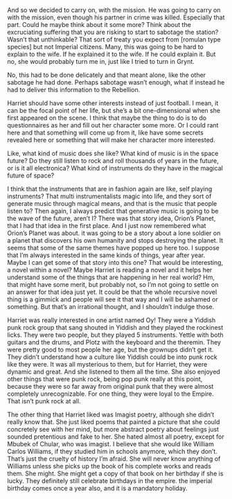 And so we decided to carry on, with the mission. He was going to carry
on with the mission, even though his partner in crime was killed.
Especially that part. Could he maybe think about it some more? Think
about the excruciating suffering that you are risking to start to
sabotage the station? Wasn’t that unthinkable? That sort of treaty you
expect from \[romulan type species\] but not Imperial citizens. Many,
this was going to be hard to explain to the wife. If he explained it to
the wife. If he could explain it. But no, she would probably turn me in,
just like I tried to turn in Grynt.

No, this had to be done delicately and that meant alone, like the other
sabotage he had done. Perhaps sabotage wasn’t enough, what if instead he
had to deliver this information to the Rebellion.

Harriet should have some other interests instead of just football. I
mean, it can be the focal point of her life, but she’s a bit
one-dimensional when she first appeared on the scene. I think that maybe
the thing to do is to do questionnaires as her and fill out her
character some more. Or I could rant here and that something will come
up from it, like have some secrets revealed here or something that will
make her character more interested.

Like, what kind of music does she like? What kind of music is in the
space future? Do they still listen to rock and roll thousands of years
in the future, or is it all electronica? What kind of instruments do
they have in the magical future of space?

I think that the instruments that are in fashion again are like, self
playing instruments? That multi instrumentalists magic into life, and
they sort of generate music through magical means, and that is the music
that people listen to? Then again, I always predict that generative
music is going to be the wave of the future, aren’t I? There was that
story idea, Orion’s Planet, that I had that idea in the first place. And
I just now remembered what Orion’s Planet was about. it was going to be
a story about a lone soldier on a planet that discovers his own humanity
and stops destroying the planet. It seems that some of the same themes
have popped up here too. I suppose that I’m always interested in the
same kinds of things, year after year. Maybe I can get some of that
story into this one? That would be interesting, a novel within a novel?
Maybe Harriet is reading a novel and it helps her understand some of the
things that are happening in her real world? Hm, that might have some
merit, but probably not, so I’m not going to settle on an answer for
that idea just yet. It could be that the whole recursive novel thing is
a gimmick and people will see it that way and I will be ashamed or
something. But that’s an irrational thought, and I shouldn’t indulge
those.

Harriet was really interested in one artist named Oy! They were a
Yiddish punk rock group that sang shouted in Yiddish and they played the
rockinest licks. They were two people, but they played 5 instruments.
Yettle with both guitars and the drums, and Plotz with the keyboard and
the theremin. They were pretty good to most people her age, but the
grownups didn’t get it. They didn’t understand how a culture like
Yiddish could be into punk rock like they were. It was all mysterious to
them, but for Harriet, they were dynamic and great. And she listened to
them all the time. She also enjoyed other things that were punk rock,
being pop punk really at this point, because they were so far away from
original punk that they were almost completely unrecognizable. For one
thing, they were loyal to the Empire. That isn’t punk rock at all.

The other thing that Harriet liked was Imagist poetry, although she
didn’t really know that. She just liked poems that painted a picture
that she could concretely see with her mind, but more abstract poetry
about feelings just sounded pretentious and fake to her. She hated
almost all poetry, except for Mbubek of Chular, who was imagist. I
believe that she would like William Carlos Williams, if they studied him
in schools anymore, which they don’t. That’s just the cruelty of history
I’m afraid. She will never know anything of Williams unless she picks up
the book of his complete works and reads them. She might. She might get
a copy of that book on her birthday if she is lucky. They definitely
still celebrate birthdays in the empire. the imperial birthday comes
once a year also, and it is a mandatory holiday.
